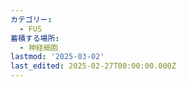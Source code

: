 ```yaml
---
カテゴリー:
  - FUS
蓄積する場所:
  - 神経細胞
lastmod: '2025-03-02'
last_edited: 2025-02-27T00:00:00.000Z
---
```




